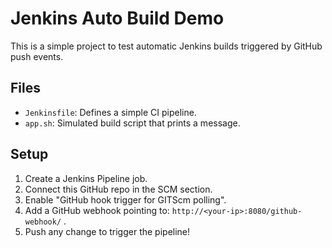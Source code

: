 # Jenkins Auto Build Demo

This is a simple project to test automatic Jenkins builds triggered by GitHub push events.

## Files
- `Jenkinsfile`: Defines a simple CI pipeline.
- `app.sh`: Simulated build script that prints a message.

## Setup
1. Create a Jenkins Pipeline job.
2. Connect this GitHub repo in the SCM section.
3. Enable "GitHub hook trigger for GITScm polling".
4. Add a GitHub webhook pointing to: `http://<your-ip>:8080/github-webhook/` .
5. Push any change to trigger the pipeline!

